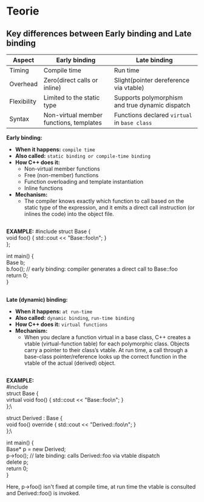 # Teorie

## Key differences between Early binding and Late binding
| Aspect               | Early binding     | Late binding                             |
| -------------------  | ------------      | ---------------------------------------- |
| Timing               | Compile time | Run time |
| Overhead             | Zero(direct calls or inline) | Slight(pointer dereference via vtable) |
| Flexibility          | Limited to the static type | Supports polymorphism and true dynamic dispatch   |
| Syntax               | Non-virtual member functions, templates | Functions declared `virtual` in `base class`               |

**Early binding:**
* **When it happens:** `compile time`
* **Also called:** `static binding or compile-time binding`
* **How C++ does it:**
    * Non-virtual member functions
    * Free (non-member) functions
    * Function overloading and template instantiation
    * Inline functions
* **Mechanism:**
    * The compiler knows exactly which function to call based on the static type of the expression, and it emits a direct call instruction (or inlines the code) into the object file.
##
**EXAMPLE:**
#include <iostream>
struct Base {\
    void foo() { std::cout << "Base::foo\n"; }\
};

int main() {\
    Base b;\
    b.foo();  // early binding: compiler generates a direct call to Base::foo\
    return 0;\
}

##

**Late (dynamic) binding:**
* **When it happens:** `at run-time`
* **Also called:** `dynamic binding`, `run-time binding`
* **How C++ does it:** `virtual functions`
* **Mechanism:**
    * When you declare a function virtual in a base class, C++ creates a vtable (virtual-function table) for each polymorphic class. Objects carry a pointer to their class’s vtable. At run time, a call through a base-class pointer/reference looks up the correct function in the vtable of the actual (derived) object.
##
**EXAMPLE:**\
#include <iostream>\
struct Base {\
    virtual void foo() { std::cout << "Base::foo\n"; }\
};\

struct Derived : Base {\
    void foo() override { std::cout << "Derived::foo\n"; }\
};\

int main() {\
    Base* p = new Derived;\
    p->foo();  // late binding: calls Derived::foo via vtable dispatch\
    delete p;\
    return 0;\
}

Here, p->foo() isn't fixed at compile time, at run time the vtable is consulted and Derived::foo() is invoked.

